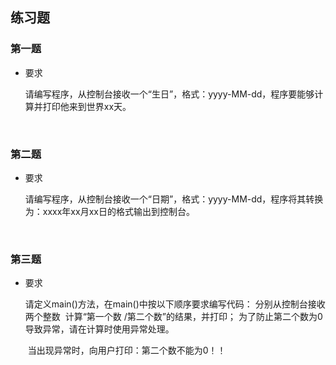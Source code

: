 ## 练习题

### 第一题

+ 要求

  请编写程序，从控制台接收一个“生日”，格式：yyyy-MM-dd，程序要能够计算并打印他来到世界xx天。

  ​

### 第二题

+ 要求

  请编写程序，从控制台接收一个“日期”，格式：yyyy-MM-dd，程序将其转换为：xxxx年xx月xx日的格式输出到控制台。

  ​

### 第三题

+ 要求

  请定义main()方法，在main()中按以下顺序要求编写代码： ​ 分别从控制台接收两个整数 ​ 计算“第一个数 /第二个数”的结果，并打印； ​ 为了防止第二个数为0导致异常，请在计算时使用异常处理。

  ​ 当出现异常时，向用户打印：第二个数不能为0！！

  ​




